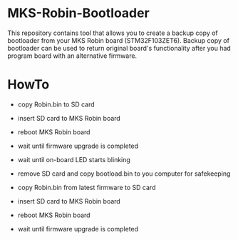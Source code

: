 # MKS-Robin-Bootloader

This repository contains tool that allows you to create a backup copy of bootloader from your MKS Robin board (STM32F103ZET6).
Backup copy of bootloader can be used to return original board's functionality after you had program board with an alternative firmware.

# HowTo
 - copy Robin.bin to SD card
 - insert SD card to MKS Robin board
 - reboot MKS Robin board
 - wait until firmware upgrade is completed
 - wait until on-board LED starts blinking
 - remove SD card and copy bootload.bin to you computer for safekeeping

 - copy Robin.bin from latest firmware to SD card
 - insert SD card to MKS Robin board
 - reboot MKS Robin board
 - wait until firmware upgrade is completed
